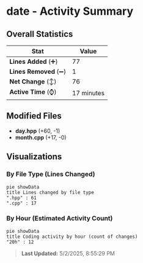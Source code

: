 # date - Activity Summary 

## Overall Statistics

| Stat                   | Value                                                             |
| ---------------------- | ----------------------------------------------------------------- |
| **Lines Added** (➕)   | 77                                          |
| **Lines Removed** (➖) | 1                                        |
| **Net Change** (↕)    | 76                |
| **Active Time** (⌚)   | 17 minutes |


## Modified Files
- **day.hpp** (+60, -1)
- **month.cpp** (+17, -0)

## Visualizations

### By File Type (Lines Changed)

```mermaid
pie showData
title Lines changed by file type
".hpp" : 61
".cpp" : 17
```

### By Hour (Estimated Activity Count)

```mermaid
pie showData
title Coding activity by hour (count of changes)
"20h" : 12
```


> **Last Updated:** 5/2/2025, 8:55:29 PM